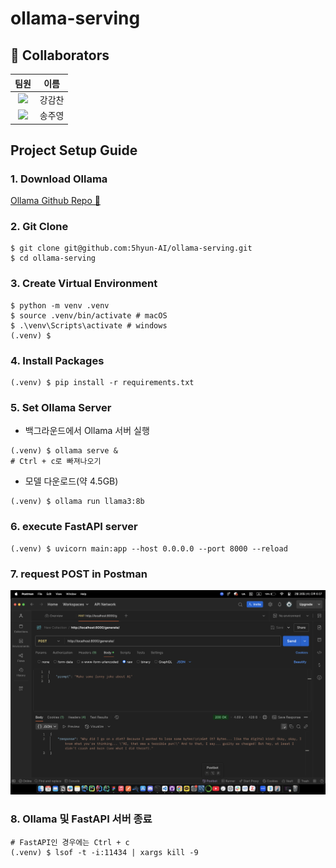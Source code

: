 # ollama-serving

## 👥 Collaborators

<div align="center">

|                                                    팀원                                                    |  이름  |
| :--------------------------------------------------------------------------------------------------------: | :----: |
|     <a href="https://github.com/gsgh3016"><img src="https://github.com/gsgh3016.png" width="100"></a>      | 강감찬 |
| <a href="https://github.com/juyoung-song"> <img src="https://github.com/juyoung-song.png" width="100"></a> | 송주영 |

</div>

## Project Setup Guide

### 1. Download Ollama

[Ollama Github Repo 🔗](https://github.com/ollama/ollama?tab=readme-ov-file)

### 2. Git Clone

```shell
$ git clone git@github.com:5hyun-AI/ollama-serving.git
$ cd ollama-serving
```

### 3. Create Virtual Environment

```shell
$ python -m venv .venv
$ source .venv/bin/activate # macOS
$ .\venv\Scripts\activate # windows
(.venv) $
```

### 4. Install Packages

```shell
(.venv) $ pip install -r requirements.txt
```

### 5. Set Ollama Server

- 백그라운드에서 Ollama 서버 실행

```shell
(.venv) $ ollama serve &
# Ctrl + c로 빠져나오기
```

- 모델 다운로드(약 4.5GB)

```shell
(.venv) $ ollama run llama3:8b
```

### 6. execute FastAPI server

```shell
(.venv) $ uvicorn main:app --host 0.0.0.0 --port 8000 --reload
```

### 7. request POST in Postman

![image](src/image.png)

### 8. Ollama 및 FastAPI 서버 종료

```shell
# FastAPI인 경우에는 Ctrl + c
(.venv) $ lsof -t -i:11434 | xargs kill -9
```
